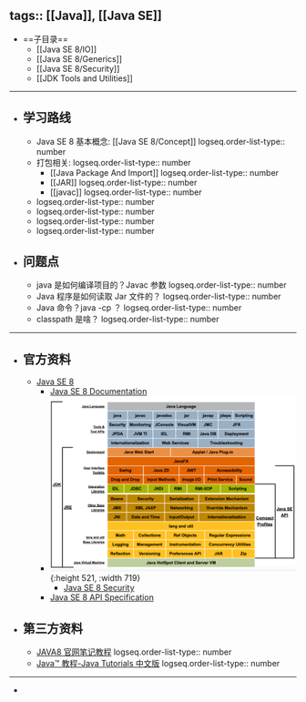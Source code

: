 tags:: [[Java]], [[Java SE]]
---

- ==子目录==
	- [[Java SE 8/IO]]
	- [[Java SE 8/Generics]]
	- [[Java SE 8/Security]]
	- [[JDK Tools and Utilities]]
- ---
- ## 学习路线
	- Java SE 8 基本概念: [[Java SE 8/Concept]]
	  logseq.order-list-type:: number
	- 打包相关:
	  logseq.order-list-type:: number
		- [[Java Package And Import]]
		  logseq.order-list-type:: number
		- [[JAR]]
		  logseq.order-list-type:: number
		- [[javac]]
		  logseq.order-list-type:: number
	- logseq.order-list-type:: number
	- logseq.order-list-type:: number
	- logseq.order-list-type:: number
	- logseq.order-list-type:: number
- ## 问题点
	- java 是如何编译项目的？Javac 参数
	  logseq.order-list-type:: number
	- Java 程序是如何读取 Jar 文件的？
	  logseq.order-list-type:: number
	- Java 命令？java -cp ？
	  logseq.order-list-type:: number
	- classpath 是啥？
	  logseq.order-list-type:: number
- ---
- ## 官方资料
	- [Java SE 8](https://docs.oracle.com/javase/8/)
		- [Java SE 8 Documentation](https://docs.oracle.com/javase/8/docs/)
		- ![image.png](../assets/image_1735959557922_0.png){:height 521, :width 719}
			- [Java SE 8 Security](https://docs.oracle.com/javase/8/docs/technotes/guides/security/index.html)
		- [Java SE 8 API Specification](https://docs.oracle.com/javase/8/docs/api/index.html)
- ## 第三方资料
	- [JAVA8 官网笔记教程](https://zq99299.github.io/java-tutorial/)
	  logseq.order-list-type:: number
	- [Java™ 教程-Java Tutorials 中文版](https://pingfangx.github.io/java-tutorials/)
	  logseq.order-list-type:: number
- ---
-